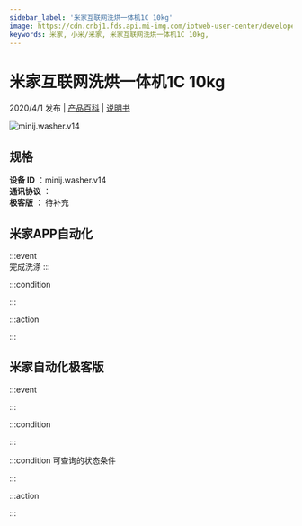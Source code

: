 ```yaml
---
sidebar_label: '米家互联网洗烘一体机1C 10kg'
image: https://cdn.cnbj1.fds.api.mi-img.com/iotweb-user-center/developer_1679047614429E8D9irJ2.png?GalaxyAccessKeyId=AKVGLQWBOVIRQ3XLEW&Expires=9223372036854775807&Signature=6nCPeoVWQQ/t/UQCezjL4y/sXMg=
keywords: 米家, 小米/米家, 米家互联网洗烘一体机1C 10kg, 
---
```

# 米家互联网洗烘一体机1C 10kg

2020/4/1 发布 | [产品百科](https://home.mi.com/webapp/content/baike/product/index.html?model=minij.washer.v14/) | [说明书](https://home.mi.com/views/introduction.html?model=minij.washer.v14&region=cn)

![minij.washer.v14](https://cdn.cnbj1.fds.api.mi-img.com/iotweb-user-center/developer_1679047614429E8D9irJ2.png?GalaxyAccessKeyId=AKVGLQWBOVIRQ3XLEW&Expires=9223372036854775807&Signature=6nCPeoVWQQ/t/UQCezjL4y/sXMg=)

## 规格  
> 
**设备 ID** ：minij.washer.v14  
**通讯协议** ：  
**极客版**  ： 待补充 


## 米家APP自动化  

:::event  
完成洗涤
:::

:::condition  

:::

:::action   

:::

## 米家自动化极客版  

:::event  

:::

:::condition  

:::

:::condition 可查询的状态条件  

:::

:::action  

:::

        
